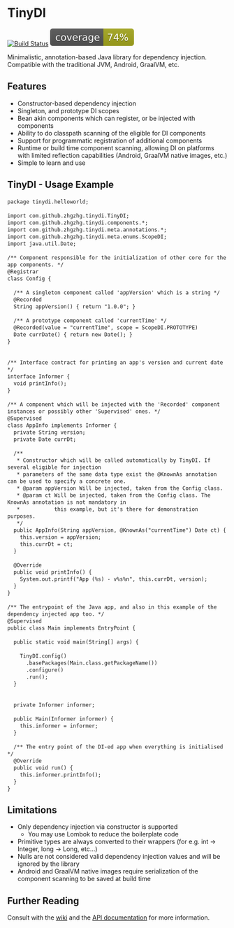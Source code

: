 TinyDI
======

[![Build Status](https://github.com/zhgzhg/TinyDI/actions/workflows/build.yml/badge.svg)](https://github.com/zhgzhg/TinyDI/actions/workflows/build.yml)
[![Coverage](https://raw.githubusercontent.com/zhgzhg/TinyDI/badges/jacoco.svg)](https://github.com/zhgzhg/TinyDI/actions/workflows/build.yml)

Minimalistic, annotation-based Java library for dependency injection. Compatible with the traditional JVM, Android, GraalVM, etc.

Features
--------

 * Constructor-based dependency injection
 * Singleton, and prototype DI scopes
 * Bean akin components which can register, or be injected with components
 * Ability to do classpath scanning of the eligible for DI components
 * Support for programmatic registration of additional components
 * Runtime or build time component scanning, allowing DI on platforms with limited reflection capabilities (Android, GraalVM native images, etc.)
 * Simple to learn and use

TinyDI - Usage Example
----------------------

```
package tinydi.helloworld;

import com.github.zhgzhg.tinydi.TinyDI;
import com.github.zhgzhg.tinydi.components.*;
import com.github.zhgzhg.tinydi.meta.annotations.*;
import com.github.zhgzhg.tinydi.meta.enums.ScopeDI;
import java.util.Date;

/** Component responsible for the initialization of other core for the app components. */
@Registrar
class Config {

  /** A singleton component called 'appVersion' which is a string */
  @Recorded
  String appVersion() { return "1.0.0"; }
  
  /** A prototype component called 'currentTime' */
  @Recorded(value = "currentTime", scope = ScopeDI.PROTOTYPE)
  Date currDate() { return new Date(); }
}


/** Interface contract for printing an app's version and current date */
interface Informer {
  void printInfo();
}

/** A component which will be injected with the 'Recorded' component instances or possibly other 'Supervised' ones. */
@Supervised
class AppInfo implements Informer {
  private String version;
  private Date currDt;
  
  /**
   * Constructor which will be called automatically by TinyDI. If several eligible for injection
   * parameters of the same data type exist the @KnownAs annotation can be used to specify a concrete one.
   * @param appVersion Will be injected, taken from the Config class.
   * @param ct Will be injected, taken from the Config class. The KnownAs annotation is not mandatory in
   *           this example, but it's there for demonstration purposes. 
   */
  public AppInfo(String appVersion, @KnownAs("currentTime") Date ct) { 
    this.version = appVersion;
    this.currDt = ct;
  }
  
  @Override
  public void printInfo() {
    System.out.printf("App (%s) - v%s%n", this.currDt, version);
  }
}

/** The entrypoint of the Java app, and also in this example of the dependency injected app too. */
@Supervised
public class Main implements EntryPoint {

  public static void main(String[] args) {

    TinyDI.config()
      .basePackages(Main.class.getPackageName())
      .configure()
      .run();
  }
  
  
  private Informer informer;

  public Main(Informer informer) {
    this.informer = informer;
  }
  
  /** The entry point of the DI-ed app when everything is initialised */
  @Override
  public void run() {
    this.informer.printInfo();
  }
}

```

Limitations
-----------

* Only dependency injection via constructor is supported
  * You may use Lombok to reduce the boilerplate code 
* Primitive types are always converted to their wrappers (for e.g. int -> Integer, long -> Long, etc...)
* Nulls are not considered valid dependency injection values and will be ignored by the library
* Android and GraalVM native images require serialization of the component scanning to be saved at build time 

Further Reading
---------------

Consult with the [wiki](https://github.com/zhgzhg/TinyDI/wiki) and the [API documentation](https://zhgzhg.github.io/TinyDI/)
for more information.

